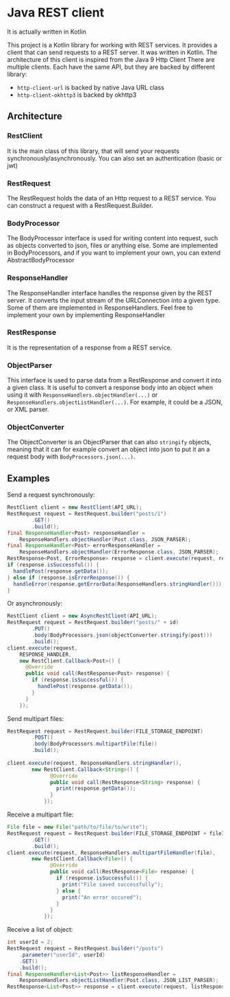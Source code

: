 # Java REST client
It is actually written in Kotlin

This project is a Kotlin library for working with REST services. It provides
a client that can send requests to a REST server. It was written in Kotlin.
The architecture of this client is inspired from the Java 9 Http Client
There are multiple clients. Each have the same API, but they are backed by different library:
- `http-client-url` is backed by native Java URL class
- `http-client-okhttp3` is backed by okhttp3

## Architecture

### RestClient
It is the main class of this library, that will send your requests synchronously/asynchronously.
You can also set an authentication (basic or jwt) 

### RestRequest
The RestRequest holds the data of an Http request to a REST service.
You can construct a request with a RestRequest.Builder.

### BodyProcessor
The BodyProcessor interface is used for writing content into request, such as objects converted to
json, files or anything else. Some are implemented in BodyProcessors, and if you want to implement your own,
you can extend AbstractBodyProcessor

### ResponseHandler
The ResponseHandler interface handles the response given by the REST server. It converts the input stream
of the URLConnection into a given type. Some of them are implemented in ResponseHandlers.
Feel free to implement your own by implementing ResponseHandler

### RestResponse
It is the representation of a response from a REST service.

### ObjectParser
This interface is used to parse data from a RestResponse and convert it into 
a given class. It is useful to convert a response body into an object when using it with 
`ResponseHandlers.objectHandler(...)` or `ResponseHandlers.objectListHandler(...)`. For example, it could be a JSON, or XML parser.


### ObjectConverter
The ObjectConverter is an ObjectParser that can also `stringify` objects, meaning
that it can for example convert an object into json to put it an a request body
with `BodyProcessors.json(...)`.

## Examples
Send a request synchronously:
```java
RestClient client = new RestClient(API_URL);
RestRequest request = RestRequest.builder("posts/1")
        .GET()
        .build();
final ResponseHandler<Post> responseHandler =
    ResponseHandlers.objectHandler(Post.class, JSON_PARSER);
final ResponseHandler<Post> errorResponseHandler =
    ResponseHandlers.objectHandler(ErrorResponse.class, JSON_PARSER);
RestResponse<Post, ErrorResponse> response = client.execute(request, responseHandler, errorResponseHandler);
if (response.isSuccessful()) {
  handlePost(response.getData());
} else if (response.isErrorResponse()) {
  handleError(response.getErrorData(ResponseHandlers.stringHandler()));
}
```

Or asynchronously:
```java
RestClient client = new AsyncRestClient(API_URL);
RestRequest request = RestRequest.builder("posts/" + id)
        .PUT()
        .body(BodyProcessors.json(objectConverter.stringify(post)))
        .build();
client.execute(request, 
    RESPONSE_HANDLER, 
    new RestClient.Callback<Post>() {
      @Override
      public void call(RestResponse<Post> response) {
        if (response.isSuccessful()) {
          handlePost(response.getData());
        }
      }
    });

```

Send multipart files:
```java
RestRequest request = RestRequest.builder(FILE_STORAGE_ENDPOINT)
        .POST()
        .body(BodyProcessors.multipartFile(file))
        .build();
        
client.execute(request, ResponseHandlers.stringHandler(),
        new RestClient.Callback<String>() {
              @Override
              public void call(RestResponse<String> response) {
                print(response.getData());
              }
            });
```
Receive a multipart file:
```java
File file = new File("path/to/file/to/write");
RestRequest request = RestRequest.builder(FILE_STORAGE_ENDPOINT + fileId)
        .GET()
        .build();
client.execute(request, ResponseHandlers.multipartFileHandler(file),
        new RestClient.Callback<File>() {
              @Override
              public void call(RestResponse<File> response) {
                if (response.isSuccessful()) {
                  print("File saved successfully");
                } else {
                  print("An error occured");
                }
              }
            });
```
Receive a list of object:
```java
int userId = 2;
RestRequest request = RestRequest.builder("/posts")
    .parameter("userId", userId)
    .GET()
    .build();
final ResponseHandler<List<Post>> listResponseHandler = 
    ResponseHandlers.objectListHandler(Post.class, JSON_LIST_PARSER);
RestResponse<List<Post>> response = client.execute(request, listResponseHandler);
```
